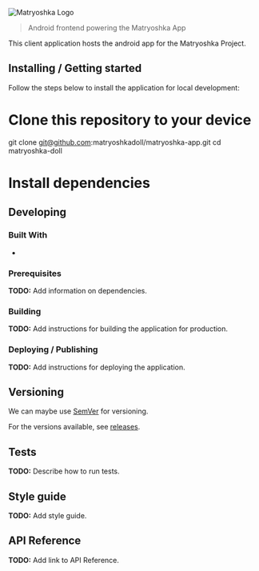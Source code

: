 ![Matryoshka Logo](./public/images/brand/256h/Logo_x256.png)

> Android frontend powering the Matryoshka App

This client application hosts the android app for the Matryoshka Project.

## Installing / Getting started

Follow the steps below to install the application for local development:

# Clone this repository to your device
git clone git@github.com:matryoshkadoll/matryoshka-app.git
cd matryoshka-doll

# Install dependencies



## Developing

### Built With

-   

### Prerequisites

**TODO:** Add information on dependencies.

### Building

**TODO:** Add instructions for building the application for production.

### Deploying / Publishing

**TODO:** Add instructions for deploying the application.

## Versioning

We can maybe use [SemVer](http://semver.org/) for versioning.

For the versions available, see [releases](./releases).

## Tests

**TODO:** Describe how to run tests.

## Style guide

**TODO:** Add style guide.

## API Reference

**TODO:** Add link to API Reference.
